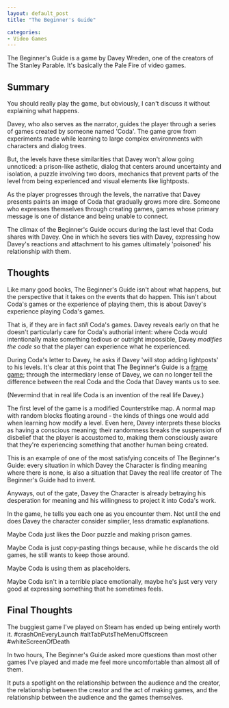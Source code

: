 ```yaml
---
layout: default_post
title: "The Beginner's Guide"

categories:
- Video Games
---
```


The Beginner's Guide is a game by Davey Wreden, one of the creators of The Stanley Parable. It's basically the Pale Fire of video games.

<!---
<!–end_preview–>
-->


Summary
-----------
You should really play the game, but obviously, I can't discuss it without explaining what happens.

Davey, who also serves as the narrator, guides the player through a series of games created by someone named 'Coda'. The game grow from experiments made while learning to large complex environments with characters and dialog trees.

But, the levels have these similarities that Davey won't allow going unnoticed: a prison-like asthetic, dialog that centers around uncertainty and isolation, a puzzle involving two doors, mechanics that prevent parts of the level from being experienced and visual elements like lightposts.

As the player progresses through the levels, the narrative that Davey presents paints an image of Coda that gradually grows more dire. Someone who expresses themselves through creating games, games whose primary message is one of distance and being unable to connect.

The climax of the Beginner's Guide occurs during the last level that Coda shares with Davey. One in which he severs ties with Davey, expressing how Davey's reactions and attachment to his games ultimately 'poisoned' his relationship with them.


Thoughts
-----------
Like many good books, The Beginner's Guide isn't about what happens, but the perspective that it takes on the events that do happen. This isn't about Coda's games or the experience of playing them, this is about Davey's experience playing Coda's games.

That is, if they are in fact _still_ Coda's games. Davey reveals early on that he doesn't particularly care for Coda's authorial intent: where Coda would intentionally make something tedious or outright impossible, Davey _modifies the code_ so that the player can experience what he experienced.

During Coda's letter to Davey, he asks if Davey 'will stop adding lightposts' to his levels. It's clear at this point that The Beginner's Guide is a [frame game](https://en.wikipedia.org/wiki/Frame_story); through the intermediary lense of Davey, we can no longer tell the difference between the real Coda and the Coda that Davey wants us to see.

(Nevermind that in real life Coda is an invention of the real life Davey.)

The first level of the game is a modified Counterstrike map. A normal map with random blocks floating around - the kinds of things one would add when learning how modify a level. Even here, Davey interprets these blocks as having a conscious meaning; their randomness breaks the suspension of disbelief that the player is accustomed to, making them consciously aware that they're experiencing something that another human being created.

This is an example of one of the most satisfying conceits of The Beginner's Guide: every situation in which Davey the Character is finding meaning where there is none, is also a situation that Davey the real life creator of The Beginner's Guide had to invent.

Anyways, out of the gate, Davey the Character is already betraying his desperation for meaning and his willingness to project it into Coda's work.

In the game, he tells you each one as you encounter them. Not until the end does Davey the character consider simplier, less dramatic explanations.

Maybe Coda just likes the Door puzzle and making prison games.

Maybe Coda is just copy-pasting things because, while he discards the old games, he still wants to keep those around.

Maybe Coda is using them as placeholders.

Maybe Coda isn't in a terrible place emotionally, maybe he's just very very good at expressing something that he sometimes feels.

Final Thoughts
-----------
The buggiest game I've played on Steam has ended up being entirely worth it.
#crashOnEveryLaunch #altTabPutsTheMenuOffscreen #whiteScreenOfDeath

In two hours, The Beginner's Guide asked more questions than most other games I've played and made me feel more uncomfortable than almost all of them.

It puts a spotlight on the relationship between the audience and the creator, the relationship between the creator and the act of making games, and the relationship between the audience and the games themselves.
